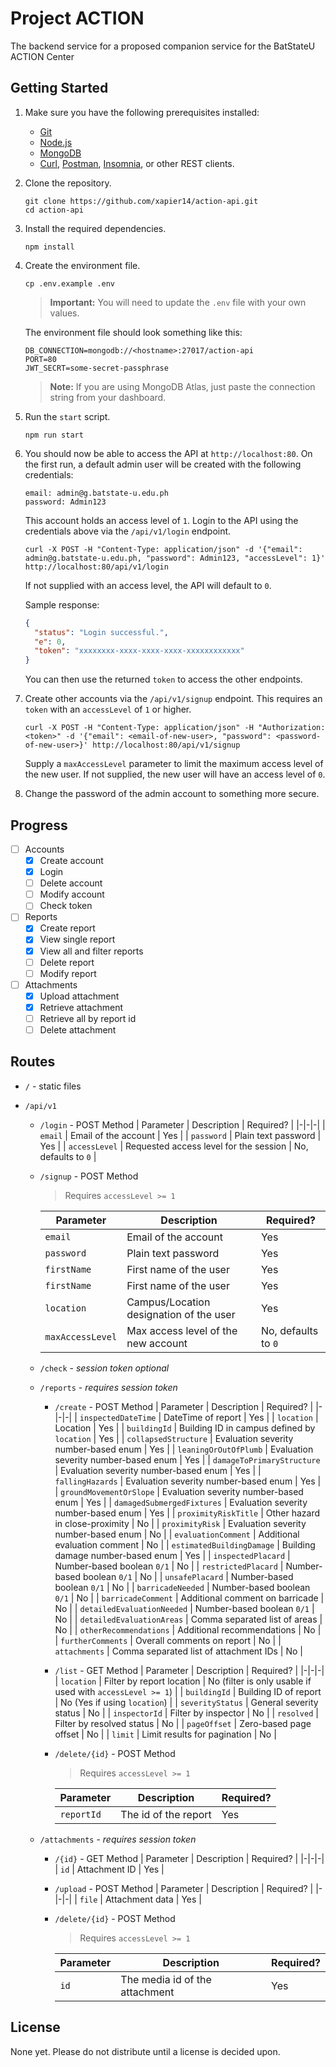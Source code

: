 # Project ACTION

The backend service for a proposed companion service for the BatStateU ACTION Center

## Getting Started

1. Make sure you have the following prerequisites installed:
   - [Git](https://git-scm.com/)
   - [Node.js](https://nodejs.org/en/)
   - [MongoDB](https://www.mongodb.com/)
   - [Curl](https://curl.haxx.se/), [Postman](https://www.getpostman.com/), [Insomnia](https://insomnia.rest/), or other REST clients.
1. Clone the repository.
   ```
   git clone https://github.com/xapier14/action-api.git
   cd action-api
   ```
1. Install the required dependencies.
   ```
   npm install
   ```
1. Create the environment file.

   ```
   cp .env.example .env
   ```

   > **Important:**
   > You will need to update the `.env` file with your own values.

   The environment file should look something like this:

   ```
   DB_CONNECTION=mongodb://<hostname>:27017/action-api
   PORT=80
   JWT_SECRT=some-secret-passphrase
   ```

   > **Note:**
   > If you are using MongoDB Atlas, just paste the connection string from your dashboard.

1. Run the `start` script.
   ```
   npm run start
   ```
1. You should now be able to access the API at `http://localhost:80`.
   On the first run, a default admin user will be created with the following credentials:

   ```
   email: admin@g.batstate-u.edu.ph
   password: Admin123
   ```

   This account holds an access level of `1`.
   Login to the API using the credentials above via the `/api/v1/login` endpoint.

   ```
   curl -X POST -H "Content-Type: application/json" -d '{"email": admin@g.batstate-u.edu.ph, "password": Admin123, "accessLevel": 1}' http://localhost:80/api/v1/login
   ```

   If not supplied with an access level, the API will default to `0`.

   Sample response:

   ```json
   {
     "status": "Login successful.",
     "e": 0,
     "token": "xxxxxxxx-xxxx-xxxx-xxxx-xxxxxxxxxxxx"
   }
   ```

   You can then use the returned `token` to access the other endpoints.

1. Create other accounts via the `/api/v1/signup` endpoint.
   This requires an `token` with an `accessLevel` of `1` or higher.
   ```
   curl -X POST -H "Content-Type: application/json" -H "Authorization: <token>" -d '{"email": <email-of-new-user>, "password": <password-of-new-user>}' http://localhost:80/api/v1/signup
   ```
   Supply a `maxAccessLevel` parameter to limit the maximum access level of the new user.
   If not supplied, the new user will have an access level of `0`.
1. Change the password of the admin account to something more secure.

## Progress

- [ ] Accounts
  - [x] Create account
  - [x] Login
  - [ ] Delete account
  - [ ] Modify account
  - [ ] Check token
- [ ] Reports
  - [x] Create report
  - [x] View single report
  - [x] View all and filter reports
  - [ ] Delete report
  - [ ] Modify report
- [ ] Attachments
  - [x] Upload attachment
  - [x] Retrieve attachment
  - [ ] Retrieve all by report id
  - [ ] Delete attachment

## Routes

- `/` - static files
- `/api/v1`

  - `/login` - POST Method
    | Parameter | Description | Required? |
    |-|-|-|
    | `email` | Email of the account | Yes |
    | `password` | Plain text password | Yes |
    | `accessLevel` | Requested access level for the session | No, defaults to `0` |
  - `/signup` - POST Method

    > Requires `accessLevel >= 1`

    | Parameter        | Description                             | Required?           |
    | ---------------- | --------------------------------------- | ------------------- |
    | `email`          | Email of the account                    | Yes                 |
    | `password`       | Plain text password                     | Yes                 |
    | `firstName`      | First name of the user                  | Yes                 |
    | `firstName`      | First name of the user                  | Yes                 |
    | `location`       | Campus/Location designation of the user | Yes                 |
    | `maxAccessLevel` | Max access level of the new account     | No, defaults to `0` |

  - `/check` - _session token optional_

  - `/reports` - _requires session token_

    - `/create` - POST Method
      | Parameter | Description | Required? |
      |-|-|-|
      | `inspectedDateTime` | DateTime of report | Yes |
      | `location` | Location | Yes |
      | `buildingId` | Building ID in campus defined by `location` | Yes |
      | `collapsedStructure` | Evaluation severity number-based enum | Yes |
      | `leaningOrOutOfPlumb` | Evaluation severity number-based enum | Yes |
      | `damageToPrimaryStructure` | Evaluation severity number-based enum | Yes |
      | `fallingHazards` | Evaluation severity number-based enum | Yes |
      | `groundMovementOrSlope` | Evaluation severity number-based enum | Yes |
      | `damagedSubmergedFixtures` | Evaluation severity number-based enum | Yes |
      | `proximityRiskTitle` | Other hazard in close-proximity | No |
      | `proximityRisk` | Evaluation severity number-based enum | No |
      | `evaluationComment` | Additional evaluation comment | No |
      | `estimatedBuildingDamage` | Building damage number-based enum | Yes |
      | `inspectedPlacard` | Number-based boolean `0/1` | No |
      | `restrictedPlacard` | Number-based boolean `0/1` | No |
      | `unsafePlacard` | Number-based boolean `0/1` | No |
      | `barricadeNeeded` | Number-based boolean `0/1` | No |
      | `barricadeComment` | Additional comment on barricade | No |
      | `detailedEvaluationNeeded` | Number-based boolean `0/1` | No |
      | `detailedEvaluationAreas` | Comma separated list of areas | No |
      | `otherRecommendations` | Additional recommendations | No |
      | `furtherComments` | Overall comments on report | No |
      | `attachments` | Comma separated list of attachment IDs | No |
    - `/list` - GET Method
      | Parameter | Description | Required? |
      |-|-|-|
      | `location` | Filter by report location | No (filter is only usable if used with `accessLevel >= 1`) |
      | `buildingId` | Building ID of report | No (Yes if using `location`) |
      | `severityStatus` | General severity status | No |
      | `inspectorId` | Filter by inspector | No |
      | `resolved` | Filter by resolved status | No |
      | `pageOffset` | Zero-based page offset | No |
      | `limit` | Limit results for pagination | No |
    - `/delete/{id}` - POST Method

      > Requires `accessLevel >= 1`

      | Parameter  | Description          | Required? |
      | ---------- | -------------------- | --------- |
      | `reportId` | The id of the report | Yes       |

  - `/attachments` - _requires session token_

    - `/{id}` - GET Method
      | Parameter | Description | Required? |
      |-|-|-|
      | `id` | Attachment ID | Yes |
    - `/upload` - POST Method
      | Parameter | Description | Required? |
      |-|-|-|
      | `file` | Attachment data | Yes |
    - `/delete/{id}` - POST Method

      > Requires `accessLevel >= 1`

      | Parameter | Description                    | Required? |
      | --------- | ------------------------------ | --------- |
      | `id`      | The media id of the attachment | Yes       |

## License

None yet. Please do not distribute until a license is decided upon.

